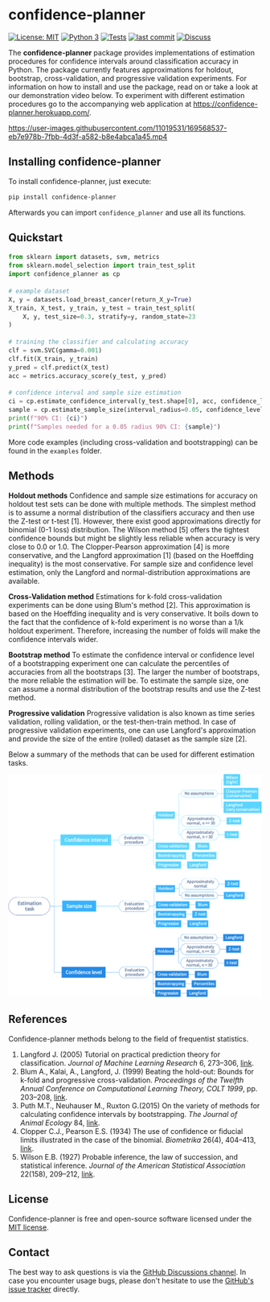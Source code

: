 # confidence-planner

[![License: MIT](https://img.shields.io/badge/License-MIT-yellow.svg)](https://opensource.org/licenses/MIT)
[![Python 3](https://img.shields.io/badge/python-3-blue.svg)](https://www.python.org/downloads/)
[![Tests](https://github.com/dabrze/confidence-planner/actions/workflows/Tests.yml/badge.svg?branch=main)](https://github.com/dabrze/confidence-planner/actions/workflows/Tests.yml)
[![last commit](https://img.shields.io/github/last-commit/dabrze/confidence-planner)](https://github.com/dabrze/confidence-planner/commits/)
[![Discuss](https://img.shields.io/github/discussions/dabrze/confidence-planner)](https://github.com/dabrze/confidence-planner/discussions)

The **confidence-planner** package provides implementations of estimation procedures for confidence intervals 
around classification accuracy in Python. The package currently features approximations for holdout, bootstrap,
cross-validation, and progressive validation experiments. For information on how to install and use the package, 
read on or take a look at our demonstration video below. To experiment with different estimation procedures go to the 
accompanying web application at https://confidence-planner.herokuapp.com/. 


https://user-images.githubusercontent.com/11019531/169568537-eb7e978b-7fbb-4d3f-a582-b8e4abca1a45.mp4


## Installing confidence-planner

To install confidence-planner, just execute:

```bash
pip install confidence-planner
```

Afterwards you can import `confidence_planner` and use all its functions.

## Quickstart

```python
from sklearn import datasets, svm, metrics
from sklearn.model_selection import train_test_split
import confidence_planner as cp

# example dataset
X, y = datasets.load_breast_cancer(return_X_y=True)
X_train, X_test, y_train, y_test = train_test_split(
    X, y, test_size=0.3, stratify=y, random_state=23
)

# training the classifier and calculating accuracy
clf = svm.SVC(gamma=0.001)
clf.fit(X_train, y_train)
y_pred = clf.predict(X_test)
acc = metrics.accuracy_score(y_test, y_pred)

# confidence interval and sample size estimation
ci = cp.estimate_confidence_interval(y_test.shape[0], acc, confidence_level=0.90)
sample = cp.estimate_sample_size(interval_radius=0.05, confidence_level=0.90)
print(f"90% CI: {ci}")
print(f"Samples needed for a 0.05 radius 90% CI: {sample}")
```

More code examples (including cross-validation and bootstrapping) can be found in the `examples` folder.

## Methods

**Holdout methods** Confidence and sample size estimations for accuracy on holdout test sets can be done with multiple methods.
The simplest method is to assume a normal distribution of the classifiers accuracy and then use the Z-test or t-test \[1\]. However,
there exist good approximations directly for binomial (0-1 loss) distribution. The Wilson method \[5\] offers the tightest confidence bounds
but might be slightly less reliable when accuracy is very close to 0.0 or 1.0. The Clopper-Pearson approximation \[4\] is more conservative, and the
Langford approximation \[1\] (based on the Hoeffding inequality) is the most conservative. For sample size and confidence level 
estimation, only the Langford and normal-distribution approximations are available.

**Cross-Validation method** Estimations for k-fold cross-validation experiments can be done using Blum's method \[2\]. This
 approximation is based on the Hoeffding inequality and is very conservative. It boils down to the fact that the confidence
 of k-fold experiment is no worse than a 1/k holdout experiment. Therefore, increasing the number of folds will make the
 confidence intervals wider.
 
**Bootstrap method** To estimate the confidence interval or confidence level of a bootstrapping experiment one can calculate
the percentiles of accuracies from all the bootstraps \[3\]. The larger the number of bootstraps, the more reliable the estimation will be. 
To estimate the sample size, one can assume a normal distribution of the bootstrap results and use the Z-test method.

**Progressive validation** Progressive validation is also known as time series validation, rolling validation, or the 
test-then-train method. In case of progressive validation experiments, one can use Langford's approximation and 
provide the size of the entire (rolled) dataset as the sample size \[2\].

Below a summary of the methods that can be used for different estimation tasks.

![Map of estimation methods](examples/img/map.svg)

## References

Confidence-planner methods belong to the field of frequentist statistics.

1. Langford J. (2005) Tutorial on practical prediction theory for classification. *Journal of Machine Learning Research* 6, 273–306, [link](https://www.jmlr.org/papers/volume6/langford05a/langford05a.pdf).
2. Blum A., Kalai, A., Langford, J. (1999) Beating the hold-out: Bounds for k-fold and progressive cross-validation. *Proceedings of the Twelfth Annual Conference on Computational Learning Theory, COLT 1999*, pp. 203–208, [link](https://www.ri.cmu.edu/pub_files/pub1/blum_a_1999_1/blum_a_1999_1.pdf).
3. Puth M.T., Neuhauser M., Ruxton G.(2015) On the variety of methods for calculating confidence intervals by bootstrapping. *The Journal of Animal Ecology* 84, [link](https://doi.org/10.1111/1365-2656.12382).
4. Clopper C.J., Pearson E.S. (1934) The use of confidence or fiducial limits illustrated in the case of the binomial. *Biometrika* 26(4), 404–413, [link](http://www.jstor.org/stable/2331986).
5. Wilson E.B. (1927) Probable inference, the law of succession, and statistical inference. *Journal of the American Statistical Association* 22(158), 209–212, [link](http://www.jstor.org/stable/2276774).

## License 

Confidence-planner is free and open-source software licensed under the [MIT license](https://opensource.org/licenses/MIT).

## Contact

The best way to ask questions is via the [GitHub Discussions channel](https://github.com/dabrze/confidence-planner/discussions). 
In case you encounter usage bugs, please don't hesitate to use the [GitHub's issue tracker](https://github.com/dabrze/confidence-planner/issues) directly. 
